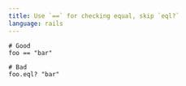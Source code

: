 ```yaml
---
title: Use `==` for checking equal, skip `eql?`
language: rails
---
```


    # Good
    foo == "bar"

    # Bad
    foo.eql? "bar"

